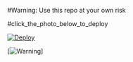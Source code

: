 #Warning: Use this repo at your own risk

#click_the_photo_below_to_deploy

[![Deploy](https://telegra.ph/file/83fad06b4595db7112d83.jpg)](https://heroku.com/deploy?template=https://github.com/Dank-del/userbot)

[![Warning](https://telegra.ph/file/286423143f2648748fc7c.jpg)]
